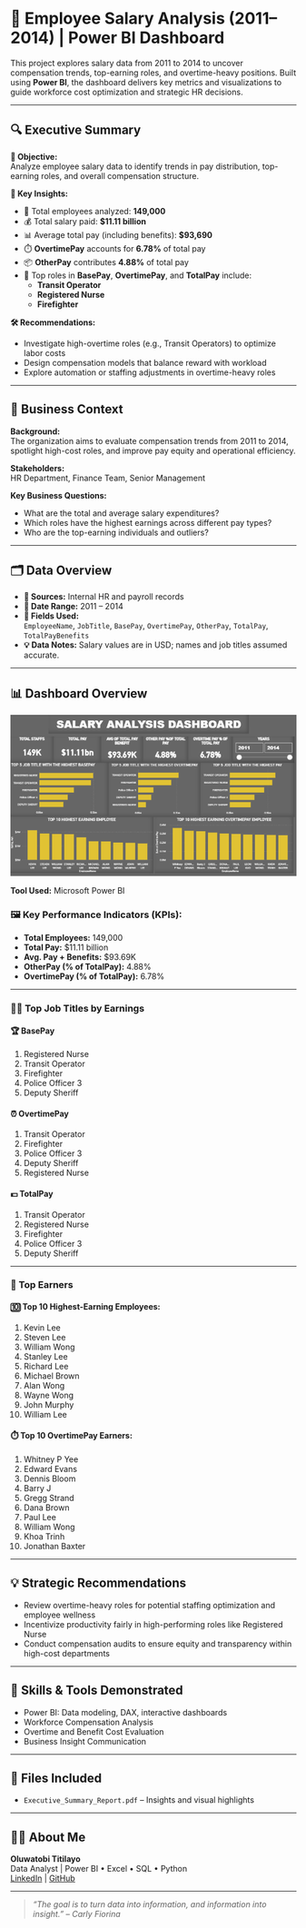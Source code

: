 # 💼 Employee Salary Analysis (2011–2014) | Power BI Dashboard

This project explores salary data from 2011 to 2014 to uncover compensation trends, top-earning roles, and overtime-heavy positions. Built using **Power BI**, the dashboard delivers key metrics and visualizations to guide workforce cost optimization and strategic HR decisions.

---

## 🔍 Executive Summary

**🎯 Objective:**  
Analyze employee salary data to identify trends in pay distribution, top-earning roles, and overall compensation structure.

**📌 Key Insights:**
- 👥 Total employees analyzed: **149,000**
- 💰 Total salary paid: **$11.11 billion**
- 📊 Average total pay (including benefits): **$93,690**
- ⏱️ **OvertimePay** accounts for **6.78%** of total pay
- 📦 **OtherPay** contributes **4.88%** of total pay
- 🥇 Top roles in **BasePay**, **OvertimePay**, and **TotalPay** include:
  - **Transit Operator**
  - **Registered Nurse**
  - **Firefighter**

**🛠 Recommendations:**
- Investigate high-overtime roles (e.g., Transit Operators) to optimize labor costs
- Design compensation models that balance reward with workload
- Explore automation or staffing adjustments in overtime-heavy roles

---

## 🧭 Business Context

**Background:**  
The organization aims to evaluate compensation trends from 2011 to 2014, spotlight high-cost roles, and improve pay equity and operational efficiency.

**Stakeholders:**  
HR Department, Finance Team, Senior Management

**Key Business Questions:**
- What are the total and average salary expenditures?
- Which roles have the highest earnings across different pay types?
- Who are the top-earning individuals and outliers?

---

## 🗂️ Data Overview

- **📁 Sources:** Internal HR and payroll records
- **📅 Date Range:** 2011 – 2014
- **🧾 Fields Used:**  
  `EmployeeName`, `JobTitle`, `BasePay`, `OvertimePay`, `OtherPay`, `TotalPay`, `TotalPayBenefits`
- **💡 Data Notes:** Salary values are in USD; names and job titles assumed accurate.

---

## 📊 Dashboard Overview 
![Dashboard Overview](salary-dashboard.png)

**Tool Used:** Microsoft Power BI

### 🖼️ Key Performance Indicators (KPIs):
- **Total Employees:** 149,000
- **Total Pay:** $11.11 billion
- **Avg. Pay + Benefits:** $93.69K
- **OtherPay (% of TotalPay):** 4.88%
- **OvertimePay (% of TotalPay):** 6.78%

---

### 🧑‍💼 Top Job Titles by Earnings

#### 🏆 BasePay
1. Registered Nurse  
2. Transit Operator  
3. Firefighter  
4. Police Officer 3  
5. Deputy Sheriff

#### ⏰ OvertimePay
1. Transit Operator  
2. Firefighter  
3. Police Officer 3  
4. Deputy Sheriff  
5. Registered Nurse

#### 💵 TotalPay
1. Transit Operator  
2. Registered Nurse  
3. Firefighter  
4. Police Officer 3  
5. Deputy Sheriff

---

### 💸 Top Earners

#### 🔟 Top 10 Highest-Earning Employees:
1. Kevin Lee  
2. Steven Lee  
3. William Wong  
4. Stanley Lee  
5. Richard Lee  
6. Michael Brown  
7. Alan Wong  
8. Wayne Wong  
9. John Murphy  
10. William Lee

#### ⏱️ Top 10 OvertimePay Earners:
1. Whitney P Yee  
2. Edward Evans  
3. Dennis Bloom  
4. Barry J  
5. Gregg Strand  
6. Dana Brown  
7. Paul Lee  
8. William Wong  
9. Khoa Trinh  
10. Jonathan Baxter

---

## 💡 Strategic Recommendations

- Review overtime-heavy roles for potential staffing optimization and employee wellness
- Incentivize productivity fairly in high-performing roles like Registered Nurse
- Conduct compensation audits to ensure equity and transparency within high-cost departments

---

## 🧠 Skills & Tools Demonstrated

- Power BI: Data modeling, DAX, interactive dashboards
- Workforce Compensation Analysis
- Overtime and Benefit Cost Evaluation
- Business Insight Communication

---

## 📁 Files Included

- `Executive_Summary_Report.pdf` – Insights and visual highlights

---

## 🙋‍♂️ About Me

**Oluwatobi Titilayo**  
Data Analyst | Power BI • Excel • SQL • Python  
[LinkedIn](https://www.linkedin.com/in/titilayo-oluwatobi/) | [GitHub](https://github.com/Oluwatobi-Data)

---

> _“The goal is to turn data into information, and information into insight.” – Carly Fiorina_
